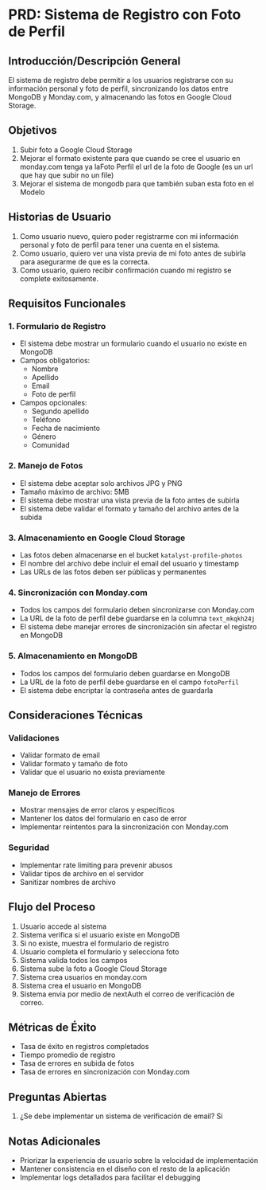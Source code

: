 # PRD: Sistema de Registro con Foto de Perfil

## Introducción/Descripción General

El sistema de registro debe permitir a los usuarios registrarse con su información personal y foto de perfil, sincronizando los datos entre MongoDB y Monday.com, y almacenando las fotos en Google Cloud Storage.

## Objetivos

1. Subir foto a Google Cloud Storage
2. Mejorar el formato existente para que cuando se cree el usuario en monday.com tenga ya laFoto Perfil el url de la foto de Google (es un url que hay que subir no un file)
3. Mejorar el sistema de mongodb para que también suban esta foto en el Modelo

## Historias de Usuario

1. Como usuario nuevo, quiero poder registrarme con mi información personal y foto de perfil para tener una cuenta en el sistema.
2. Como usuario, quiero ver una vista previa de mi foto antes de subirla para asegurarme de que es la correcta.
3. Como usuario, quiero recibir confirmación cuando mi registro se complete exitosamente.

## Requisitos Funcionales

### 1. Formulario de Registro

- El sistema debe mostrar un formulario cuando el usuario no existe en MongoDB
- Campos obligatorios:
  - Nombre
  - Apellido
  - Email
  - Foto de perfil
- Campos opcionales:
  - Segundo apellido
  - Teléfono
  - Fecha de nacimiento
  - Género
  - Comunidad

### 2. Manejo de Fotos

- El sistema debe aceptar solo archivos JPG y PNG
- Tamaño máximo de archivo: 5MB
- El sistema debe mostrar una vista previa de la foto antes de subirla
- El sistema debe validar el formato y tamaño del archivo antes de la subida

### 3. Almacenamiento en Google Cloud Storage

- Las fotos deben almacenarse en el bucket `katalyst-profile-photos`
- El nombre del archivo debe incluir el email del usuario y timestamp
- Las URLs de las fotos deben ser públicas y permanentes

### 4. Sincronización con Monday.com

- Todos los campos del formulario deben sincronizarse con Monday.com
- La URL de la foto de perfil debe guardarse en la columna `text_mkqkh24j`
- El sistema debe manejar errores de sincronización sin afectar el registro en MongoDB

### 5. Almacenamiento en MongoDB

- Todos los campos del formulario deben guardarse en MongoDB
- La URL de la foto de perfil debe guardarse en el campo `fotoPerfil`
- El sistema debe encriptar la contraseña antes de guardarla

## Consideraciones Técnicas

### Validaciones

- Validar formato de email
- Validar formato y tamaño de foto
- Validar que el usuario no exista previamente

### Manejo de Errores

- Mostrar mensajes de error claros y específicos
- Mantener los datos del formulario en caso de error
- Implementar reintentos para la sincronización con Monday.com

### Seguridad

- Implementar rate limiting para prevenir abusos
- Validar tipos de archivo en el servidor
- Sanitizar nombres de archivo

## Flujo del Proceso

1. Usuario accede al sistema
2. Sistema verifica si el usuario existe en MongoDB
3. Si no existe, muestra el formulario de registro
4. Usuario completa el formulario y selecciona foto
5. Sistema valida todos los campos
6. Sistema sube la foto a Google Cloud Storage
7. Sistema crea usuarios en monday.com
8. Sistema crea el usuario en MongoDB
9. Sistema envia por medio de nextAuth el correo de verificación de correo.

## Métricas de Éxito

- Tasa de éxito en registros completados
- Tiempo promedio de registro
- Tasa de errores en subida de fotos
- Tasa de errores en sincronización con Monday.com

## Preguntas Abiertas

1. ¿Se debe implementar un sistema de verificación de email? Si

## Notas Adicionales

- Priorizar la experiencia de usuario sobre la velocidad de implementación
- Mantener consistencia en el diseño con el resto de la aplicación
- Implementar logs detallados para facilitar el debugging
